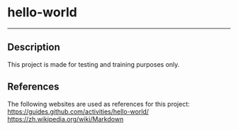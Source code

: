 # hello-world
---
## Description
This project is made for testing and training purposes only.

## References
The following websites are used as references for this project:
https://guides.github.com/activities/hello-world/
https://zh.wikipedia.org/wiki/Markdown
